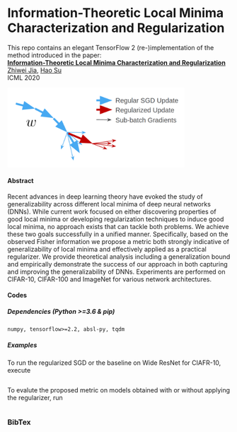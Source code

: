 # Information-Theoretic Local Minima Characterization and Regularization

This repo contains an elegant TensorFlow 2 (re-)implementation of the method introduced in the paper:  
[**Information-Theoretic Local Minima Characterization and Regularization**](https://arxiv.org/pdf/1911.08192.pdf)  
[Zhiwei Jia](https://zjia.eng.ucsd.edu), [Hao Su](https://cseweb.ucsd.edu/~haosu/)  
ICML 2020

<img src="algorithm_illustration.png"
     width=400px />


#### Abstract
Recent advances in deep learning theory have evoked the study of generalizability across different local minima of deep neural networks (DNNs). While current work focused on either discovering properties of good local minima or developing regularization techniques to induce good local minima, no approach exists that can tackle both problems. We achieve these two goals successfully in a unified manner. Specifically, based on the observed Fisher information we propose a metric both strongly indicative of generalizability of local minima and effectively applied as a practical regularizer. We provide theoretical analysis including a generalization bound and empirically demonstrate the success of our approach in both capturing and improving the generalizability of DNNs. Experiments are performed on CIFAR-10, CIFAR-100 and ImageNet for various network architectures.

#### Codes
##### Dependencies (Python >=3.6 & pip)
```
numpy, tensorflow>=2.2, absl-py, tqdm
```
##### Examples
To run the regularized SGD or the baseline on Wide ResNet for CIAFR-10, execute
```
```
To evalute the proposed metric on models obtained with or without applying the regularizer, run
```
```
### BibTex
